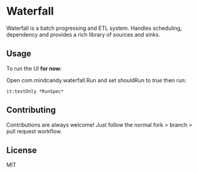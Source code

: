 # Waterfall

Waterfall is a batch progressing and ETL system. Handles scheduling, dependency and provides a rich library of sources and sinks.

## Usage
To run the UI __for now__:

Open com.mindcandy.waterfall.Run and set shouldRun to _true_ then run:

```
it:testOnly *RunSpec*
```

## Contributing

Contributions are always welcome! Just follow the normal fork > branch > pull request workflow.

## License

MIT
